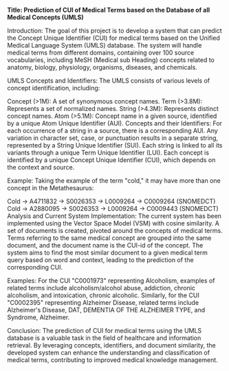 **Title: Prediction of CUI of Medical Terms based on the Database of all Medical Concepts (UMLS)**

Introduction:
The goal of this project is to develop a system that can predict the Concept Unique Identifier (CUI) for medical terms based on the Unified Medical Language System (UMLS) database. The system will handle medical terms from different domains, containing over 100 source vocabularies, including MeSH (Medical sub Heading) concepts related to anatomy, biology, physiology, organisms, diseases, and chemicals.

UMLS Concepts and Identifiers:
The UMLS consists of various levels of concept identification, including:

Concept (>1M): A set of synonymous concept names.
Term (>3.8M): Represents a set of normalized names.
String (>4.3M): Represents distinct concept names.
Atom (>5.1M): Concept name in a given source, identified by a unique Atom Unique Identifier (AUI).
Concepts and their Identifiers:
For each occurrence of a string in a source, there is a corresponding AUI. Any variation in character set, case, or punctuation results in a separate string, represented by a String Unique Identifier (SUI). Each string is linked to all its variants through a unique Term Unique Identifier (LUI). Each concept is identified by a unique Concept Unique Identifier (CUI), which depends on the context and source.

Example:
Taking the example of the term "cold," it may have more than one concept in the Metathesaurus:

Cold → A4711832 → S0026353 → L0009264 → C0009264 (SNOMEDCT)
Cold → A2880095 → S0026353 → L0009264 → C0009443 (SNOMEDCT)
Analysis and Current System Implementation:
The current system has been implemented using the Vector Space Model (VSM) with cosine similarity. A set of documents is created, pivoted around the concepts of medical terms. Terms referring to the same medical concept are grouped into the same document, and the document name is the CUI-id of the concept. The system aims to find the most similar document to a given medical term query based on word and context, leading to the prediction of the corresponding CUI.

Examples:
For the CUI "C0001973" representing Alcoholism, examples of related terms include alcoholism/alcohol abuse, addiction, chronic alcoholism, and intoxication, chronic alcoholic. Similarly, for the CUI "C0002395" representing Alzheimer Disease, related terms include Alzheimer's Disease, DAT, DEMENTIA OF THE ALZHEIMER TYPE, and Syndrome, Alzheimer.

Conclusion:
The prediction of CUI for medical terms using the UMLS database is a valuable task in the field of healthcare and information retrieval. By leveraging concepts, identifiers, and document similarity, the developed system can enhance the understanding and classification of medical terms, contributing to improved medical knowledge management.
